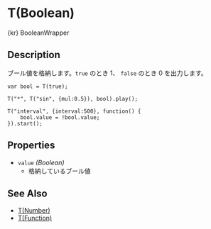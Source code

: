 T(Boolean)
===========
{kr} BooleanWrapper

## Description ##
ブール値を格納します。`true` のとき 1、 `false` のとき 0 を出力します。

```timbre
var bool = T(true);

T("*", T("sin", {mul:0.5}), bool).play();

T("interval", {interval:500}, function() {
    bool.value = !bool.value;
}).start();
```

## Properties ##
- `value` _(Boolean)_
  - 格納しているブール値

## See Also ##
- [T(Number)](./Number.html)
- [T(Function)](./Function.html)

